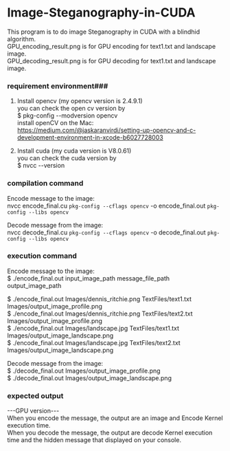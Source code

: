 # Image-Steganography-in-CUDA  
This program is to do image Steganography in CUDA with a blindhid algorithm.  
GPU_encoding_result.png is for GPU encoding for text1.txt and landscape image.  
GPU_decoding_result.png is for GPU decoding for text1.txt and landscape image.  
### requirement environment###   
1. Install opencv (my opencv version is 2.4.9.1)  
you can check the open cv version by   
$ pkg-config --modversion opencv  
install openCV on the Mac:  
https://medium.com/@jaskaranvirdi/setting-up-opencv-and-c-development-environment-in-xcode-b6027728003  

2. Install cuda (my cuda version is V8.0.61)  
you can check the cuda version by   
$ nvcc --version  

### compilation command ###  

Encode message to the image:  
nvcc encode_final.cu `pkg-config --cflags opencv` -o encode_final.out `pkg-config --libs opencv`  

Decode message from the image:  
nvcc decode_final.cu `pkg-config --cflags opencv` -o decode_final.out `pkg-config --libs opencv`  


### execution command ###  
   
  Encode message to the image:  
  $ ./encode_final.out input_image_path message_file_path output_image_path  

  $ ./encode_final.out Images/dennis_ritchie.png TextFiles/text1.txt Images/output_image_profile.png  
  $ ./encode_final.out Images/dennis_ritchie.png TextFiles/text2.txt Images/output_image_profile.png  
  $ ./encode_final.out Images/landscape.jpg TextFiles/text1.txt Images/output_image_landscape.png   
  $ ./encode_final.out Images/landscape.jpg TextFiles/text2.txt Images/output_image_landscape.png  
   
  Decode message from the image:  
  $ ./decode_final.out Images/output_image_profile.png  
  $ ./decode_final.out Images/output_image_landscape.png  
 

### expected output ###  
---GPU version---  
 When you encode the message, the output are an image and Encode Kernel execution time.  
 When you decode the message, the output are decode Kernel execution time and the hidden message that displayed on your console.  

